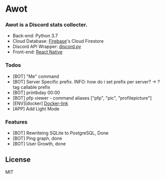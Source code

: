 # Awot

### Awot is a Discord stats collecter.

-   Back-end: Python 3.7
-   Cloud Database: [Firebase]'s Cloud Firestore
-   Discord API Wrapper: [discord.py]
-   Front-end: [React Native]

### Todos

-   [BOT] "Me" command
-   [BOT] Server Specific prefix. INFO: how do i set prefix per server? -> ?tag callable prefix
-   [BOT] printbday 00:00
-   [BOT] pfp viewer - command aliases ["pfp", "pic", "profilepicture"]
-   [ENV][docker] [Docker-link]
-   [APP] Add Light Mode

### Features

-   [BOT] Rewriteing SQLite to PostgreSQL, Done
-   [BOT] Ping graph, done
-   [BOT] User Growth, done

## License

MIT

[//]: # "Reference links!"
[firebase]: https://firebase.google.com/
[discord.py]: https://discordpy.readthedocs.io/en/latest/index
[react native]: https://facebook.github.io/react-native/
[docker-link]: https://www.docker.com/
